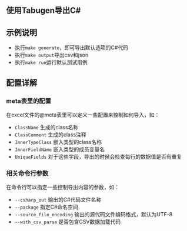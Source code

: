 ## 使用Tabugen导出C#


## 示例说明

* 执行`make generate`，即可导出默认选项的C#代码
* 执行`make output`导出csv和json
* 执行`make run`运行默认测试用例


## 配置详解


### meta表里的配置

在excel文件的@meta表里可以定义一些配置来控制如何导入，如：

* `ClassName`  生成的class名称
* `ClassComment`   生成的class注释
* `InnerTypeClass` 嵌入类型的class名称
* `InnerFieldName` 嵌入类型的成员变量名
* `UniqueFields` 对于这些字段，导出的时候会检查每行的数据值是否有重复

### 相关命令行参数

在命令行可以指定一些控制导出内容的参数，如：

* `--csharp_out` 输出的C#代码文件名称
* `--package` 指定C#命名空间
* `--source_file_encoding` 输出的源代码文件编码格式，默认为UTF-8
* `--with_csv_parse` 是否包含CSV数据加载代码

